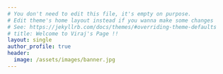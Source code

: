 ```yaml
---
# You don't need to edit this file, it's empty on purpose.
# Edit theme's home layout instead if you wanna make some changes
# See: https://jekyllrb.com/docs/themes/#overriding-theme-defaults
# title: Welcome to Viraj's Page !!
layout: single
author_profile: true
header:
  image: /assets/images/banner.jpg
---
```

